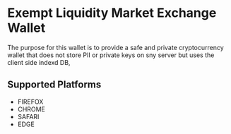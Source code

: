 # Exempt Liquidity Market Exchange Wallet

The purpose for this wallet is to provide a safe and private cryptocurrency wallet that does not store PII or private keys on sny server but uses the client side indexd DB,

## Supported Platforms

* FIREFOX
* CHROME
* SAFARI
* EDGE

